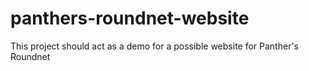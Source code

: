 # panthers-roundnet-website
This project should act as a demo for a possible website for Panther's Roundnet
